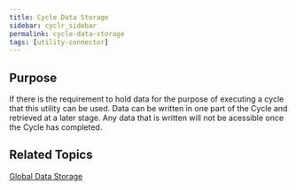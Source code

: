 ```yaml
---
title: Cycle Data Storage
sidebar: cyclr_sidebar
permalink: cycle-data-storage
tags: [utility-connector]
---
```


## Purpose

If there is the requirement to hold data for the purpose of executing a cycle that this utility can be used.  Data can be written in one part of the Cycle and retrieved at a later stage.  Any data that is written will not be acessible once the Cycle has completed.

## Related Topics

[Global Data Storage](./global-data-storage) 
